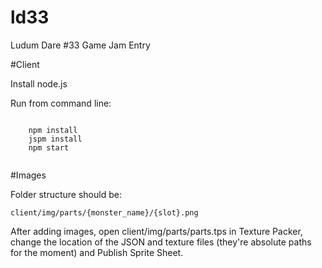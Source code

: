 # ld33
Ludum Dare #33 Game Jam Entry

#Client

Install node.js

Run from command line:

```

    npm install
    jspm install
    npm start
    
```

#Images

Folder structure should be:

`client/img/parts/{monster_name}/{slot}.png`

After adding images, open client/img/parts/parts.tps in Texture Packer, change the location of the JSON and texture
files (they're absolute paths for the moment) and Publish Sprite Sheet.
